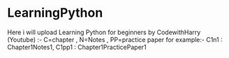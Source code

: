 # LearningPython
Here i will upload Learning Python for beginners by CodewithHarry (Youtube) :- C=chapter , N=Notes , PP=practice paper 
for example:- C1n1 : Chapter1Notes1,
              C1pp1 : Chapter1PracticePaper1
